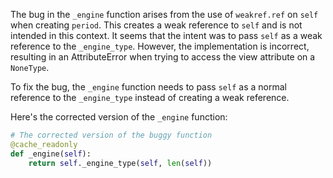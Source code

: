 The bug in the `_engine` function arises from the use of `weakref.ref` on `self` when creating `period`. This creates a weak reference to `self` and is not intended in this context. It seems that the intent was to pass `self` as a weak reference to the `_engine_type`. However, the implementation is incorrect, resulting in an AttributeError when trying to access the view attribute on a `NoneType`.

To fix the bug, the `_engine` function needs to pass `self` as a normal reference to the `_engine_type` instead of creating a weak reference.

Here's the corrected version of the `_engine` function:

```python
# The corrected version of the buggy function
@cache_readonly
def _engine(self):
    return self._engine_type(self, len(self))
```